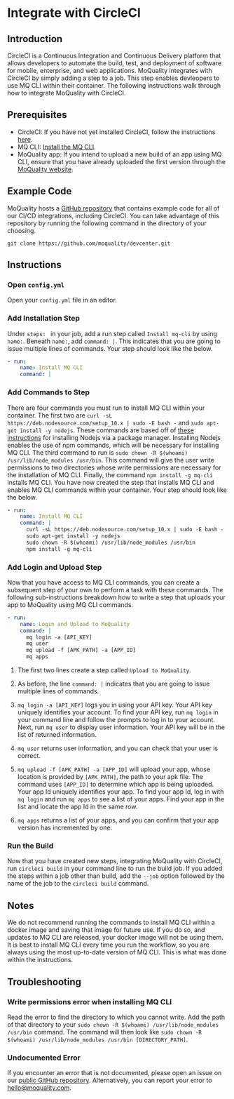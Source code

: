 # Integrate with CircleCI

## Introduction

CircleCI is a Continuous Integration and Continuous Delivery platform that allows developers to automate the build, test, and deployment of software for mobile, enterprise, and web applications. MoQuality integrates with CircleCI by simply adding a step to a job. This step enables devleopers to use MQ CLI within their container. The following instructions walk through how to integrate MoQuality with CircleCI.

## Prerequisites

* CircleCI: If you have not yet installed CircleCI, follow the instructions [here](https://circleci.com/docs/2.0/local-cli/).
* MQ CLI: [Install the MQ CLI](mq-cli.md#installation).
* MoQuality app: If you intend to upload a new build of an app using MQ CLI, ensure that you have already uploaded the first version through the [MoQuality website](https://app.moquality.com/).

## Example Code

MoQuality hosts a [GitHub repository](https://github.com/moquality/devcenter) that contains example code for all of our CI/CD integrations, including CircleCI. You can take advantage of this repository by running the following command in the directory of your choosing.

``` shell
git clone https://github.com/moquality/devcenter.git
```

## Instructions

### Open `config.yml`

Open your `config.yml` file in an editor.

### Add Installation Step

Under `steps: ` in your job, add a run step called `Install mq-cli` by using `name:`. Beneath `name:`, add `command: |`. This indicates that you are going to issue multiple lines of commands. Your step should look like the below.

``` YAML
- run:
    name: Install MQ CLI
    command: |
```

### Add Commands to Step

There are four commands you must run to install MQ CLI within your container. The first two are `curl -sL https://deb.nodesource.com/setup_10.x | sudo -E bash -` and `sudo apt-get install -y nodejs`. These commands are based off of [these instructions](https://nodejs.org/en/download/package-manager/) for installing Nodejs via a package manager. Installing Nodejs enables the use of npm commands, which will be necessary for installing MQ CLI. The third command to run is `sudo chown -R $(whoami) /usr/lib/node_modules /usr/bin`. This command will give the user write permissions to two directories whose write permissions are necessary for the installation of MQ CLI. Finally, the command `npm install -g mq-cli` installs MQ CLI. You have now created the step that installs MQ CLI and enables MQ CLI commands within your container. Your step should look like the below.

``` YAML
- run:
    name: Install MQ CLI
    command: |
      curl -sL https://deb.nodesource.com/setup_10.x | sudo -E bash -
      sudo apt-get install -y nodejs
      sudo chown -R $(whoami) /usr/lib/node_modules /usr/bin
      npm install -g mq-cli
```

### Add Login and Upload Step

Now that you have access to MQ CLI commands, you can create a subsequent step of your own to perform a task with these commands. The following sub-instructions breakdown how to write a step that uploads your app to MoQuality using MQ CLI commands.

``` YAML
- run:
    name: Login and Upload to MoQuality
    command: |
      mq login -a [API_KEY]
      mq user
      mq upload -f [APK_PATH] -a [APP_ID]
      mq apps
```

1. The first two lines create a step called `Upload to MoQuality`.

2. As before, the line `command: |` indicates that you are going to issue multiple lines of commands.

3. `mq login -a [API_KEY]` logs you in using your API key. Your API key uniquely identifies your account. To find your API key, run `mq login` in your command line and follow the prompts to log in to your account. Next, run `mq user` to display user information. Your API key will be in the list of returned information.

4. `mq user` returns user information, and you can check that your user is correct.

5. `mq upload -f [APK_PATH] -a [APP_ID]` will upload your app, whose location is provided by `[APK_PATH]`, the path to your apk file. The command uses `[APP_ID]` to determine which app is being uploaded. Your app Id uniquely identifies your app. To find your app Id, log in with `mq login` and run `mq apps` to see a list of your apps. Find your app in the list and locate the app Id in the same row.

6. `mq apps` returns a list of your apps, and you can confirm that your app version has incremented by one.

### Run the Build

Now that you have created new steps, integrating MoQuality with CircleCI, run `circleci build` in your command line to run the build job. If you added the steps within a job other than build, add the `--job` option followed by the name of the job to the `circleci build` command.

## Notes

We do not recommend running the commands to install MQ CLI within a docker image and saving that image for future use. If you do so, and updates to MQ CLI are released, your docker image will not be using them. It is best to install MQ CLI every time you run the workflow, so you are always using the most up-to-date version of MQ CLI. This is what was done within the instructions.

## Troubleshooting

### Write permissions error when installing MQ CLI

Read the error to find the directory to which you cannot write. Add the path of that directory to your `sudo chown -R $(whoami) /usr/lib/node_modules /usr/bin` command. The command will then look like `sudo chown -R $(whoami) /usr/lib/node_modules /usr/bin [DIRECTORY_PATH]`.

### Undocumented Error

If you encounter an error that is not documented, please open an issue on our [public GitHub repository](https://github.com/moquality/devcenter/issues). Alternatively, you can report your error to <hello@moquality.com>.